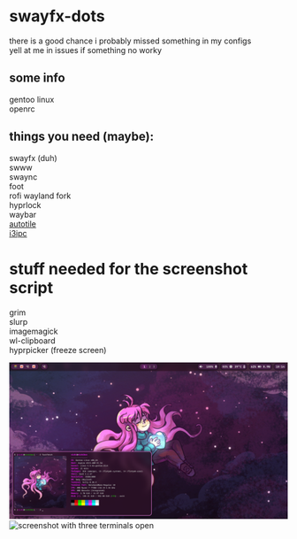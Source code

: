 # swayfx-dots
there is a good chance i probably missed something in my configs\
yell at me in issues if something no worky

## some info
gentoo linux\
openrc

## things you need (maybe):
swayfx (duh)\
swww\
swaync\
foot\
rofi wayland fork\
hyprlock\
waybar\
[autotile](https://github.com/nwg-piotr/autotiling/tree/master)\
[i3ipc](https://github.com/altdesktop/i3ipc-python)

# stuff needed for the screenshot script
grim\
slurp\
imagemagick\
wl-clipboard\
hyprpicker (freeze screen)

![screenshot of desktop](screenshot.png)
![screenshot with three terminals open](screenshot2.png)

